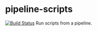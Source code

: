 # pipeline-scripts
[![Build Status](http://localhost:8080/job/JenkinsFile/badge/icon)](http://localhost:8080/job/JenkinsFile/)
Run scripts from a pipeline.
